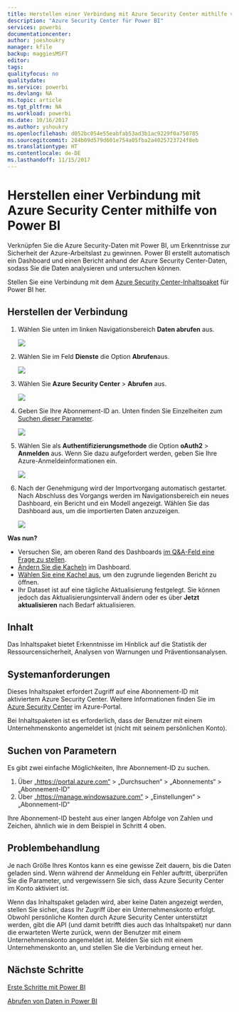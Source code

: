 ```yaml
---
title: Herstellen einer Verbindung mit Azure Security Center mithilfe von Power BI
description: "Azure Security Center für Power BI"
services: powerbi
documentationcenter: 
author: joeshoukry
manager: kfile
backup: maggiesMSFT
editor: 
tags: 
qualityfocus: no
qualitydate: 
ms.service: powerbi
ms.devlang: NA
ms.topic: article
ms.tgt_pltfrm: NA
ms.workload: powerbi
ms.date: 10/16/2017
ms.author: yshoukry
ms.openlocfilehash: d052bc054e55eabfab53ad3b1ac9229f0a750785
ms.sourcegitcommit: 284b09d579d601e754a05fba2a4025723724f8eb
ms.translationtype: HT
ms.contentlocale: de-DE
ms.lasthandoff: 11/15/2017
---
```

# <a name="connect-to-azure-security-center-with-power-bi"></a>Herstellen einer Verbindung mit Azure Security Center mithilfe von Power BI
Verknüpfen Sie die Azure Security-Daten mit Power BI, um Erkenntnisse zur Sicherheit der Azure-Arbeitslast zu gewinnen. Power BI erstellt automatisch ein Dashboard und einen Bericht anhand der Azure Security Center-Daten, sodass Sie die Daten analysieren und untersuchen können.

Stellen Sie eine Verbindung mit dem [Azure Security Center-Inhaltspaket](https://app.powerbi.com/getdata/services/azure-security-center) für Power BI her.

## <a name="how-to-connect"></a>Herstellen der Verbindung
1. Wählen Sie unten im linken Navigationsbereich **Daten abrufen** aus.
   
   ![](media/service-connect-to-azure-security-center/getdata.png)
2. Wählen Sie im Feld **Dienste** die Option **Abrufen**aus.
   
   ![](media/service-connect-to-azure-security-center/services.png)
3. Wählen Sie **Azure Security Center** \> **Abrufen** aus.
   
   ![](media/service-connect-to-azure-security-center/asc.png)
4. Geben Sie Ihre Abonnement-ID an. Unten finden Sie Einzelheiten zum [Suchen dieser Parameter](#FindingParams).
   
   ![](media/service-connect-to-azure-security-center/params.png)
5. Wählen Sie als **Authentifizierungsmethode** die Option **oAuth2** \> **Anmelden** aus. Wenn Sie dazu aufgefordert werden, geben Sie Ihre Azure-Anmeldeinformationen ein.
   
    ![](media/service-connect-to-azure-security-center/creds.png)
6. Nach der Genehmigung wird der Importvorgang automatisch gestartet. Nach Abschluss des Vorgangs werden im Navigationsbereich ein neues Dashboard, ein Bericht und ein Modell angezeigt. Wählen Sie das Dashboard aus, um die importierten Daten anzuzeigen.
   
     ![](media/service-connect-to-azure-security-center/dashboard.png)

**Was nun?**

* Versuchen Sie, am oberen Rand des Dashboards [im Q&A-Feld eine Frage zu stellen](service-q-and-a.md).
* [Ändern Sie die Kacheln](service-dashboard-edit-tile.md) im Dashboard.
* [Wählen Sie eine Kachel aus](service-dashboard-tiles.md), um den zugrunde liegenden Bericht zu öffnen.
* Ihr Dataset ist auf eine tägliche Aktualisierung festgelegt. Sie können jedoch das Aktualisierungsintervall ändern oder es über **Jetzt aktualisieren** nach Bedarf aktualisieren.

## <a name="whats-included"></a>Inhalt
Das Inhaltspaket bietet Erkenntnisse im Hinblick auf die Statistik der Ressourcensicherheit, Analysen von Warnungen und Präventionsanalysen.

## <a name="system-requirements"></a>Systemanforderungen
Dieses Inhaltspaket erfordert Zugriff auf eine Abonnement-ID mit aktiviertem Azure Security Center. Weitere Informationen finden Sie im [Azure Security Center](https://portal.azure.com/#blade/Microsoft_Azure_Security/SecurityDashboardStartBladeV2) im Azure-Portal.

Bei Inhaltspaketen ist es erforderlich, dass der Benutzer mit einem Unternehmenskonto angemeldet ist (nicht mit seinem persönlichen Konto).

<a name="FindingParams"></a>

## <a name="finding-parameters"></a>Suchen von Parametern
Es gibt zwei einfache Möglichkeiten, Ihre Abonnement-ID zu suchen.

1. Über „https://portal.azure.com“ &gt; „Durchsuchen“ &gt; „Abonnements“ &gt; „Abonnement-ID“
2. Über „https://manage.windowsazure.com“ &gt; „Einstellungen“ &gt; „Abonnement-ID“

Ihre Abonnement-ID besteht aus einer langen Abfolge von Zahlen und Zeichen, ähnlich wie in dem Beispiel in Schritt 4 oben. 

## <a name="troubleshooting"></a>Problembehandlung
Je nach Größe Ihres Kontos kann es eine gewisse Zeit dauern, bis die Daten geladen sind. Wenn während der Anmeldung ein Fehler auftritt, überprüfen Sie die Parameter, und vergewissern Sie sich, dass Azure Security Center im Konto aktiviert ist.

Wenn das Inhaltspaket geladen wird, aber keine Daten angezeigt werden, stellen Sie sicher, dass Ihr Zugriff über ein Unternehmenskonto erfolgt. Obwohl persönliche Konten durch Azure Security Center unterstützt werden, gibt die API (und damit betrifft dies auch das Inhaltspaket) nur dann die erwarteten Werte zurück, wenn der Benutzer mit einem Unternehmenskonto angemeldet ist. Melden Sie sich mit einem Unternehmenskonto an, und stellen Sie die Verbindung erneut her.

## <a name="next-steps"></a>Nächste Schritte
[Erste Schritte mit Power BI](service-get-started.md)

[Abrufen von Daten in Power BI](service-get-data.md)

